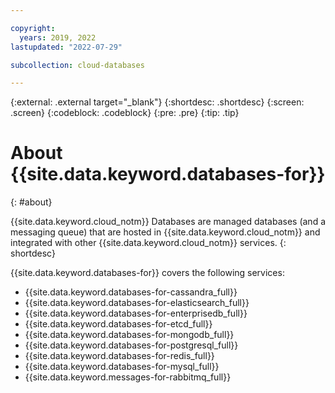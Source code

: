 ```yaml
---

copyright:
  years: 2019, 2022
lastupdated: "2022-07-29"

subcollection: cloud-databases

---
```


{:external: .external target="_blank"}
{:shortdesc: .shortdesc}
{:screen: .screen}
{:codeblock: .codeblock}
{:pre: .pre}
{:tip: .tip}

# About {{site.data.keyword.databases-for}}
{: #about}

{{site.data.keyword.cloud_notm}} Databases are managed databases (and a messaging queue) that are hosted in {{site.data.keyword.cloud_notm}} and integrated with other {{site.data.keyword.cloud_notm}} services. 
{: shortdesc}

{{site.data.keyword.databases-for}} covers the following services:
- {{site.data.keyword.databases-for-cassandra_full}}
- {{site.data.keyword.databases-for-elasticsearch_full}}
- {{site.data.keyword.databases-for-enterprisedb_full}}
- {{site.data.keyword.databases-for-etcd_full}}
- {{site.data.keyword.databases-for-mongodb_full}}
- {{site.data.keyword.databases-for-postgresql_full}}
- {{site.data.keyword.databases-for-redis_full}}
- {{site.data.keyword.databases-for-mysql_full}}
- {{site.data.keyword.messages-for-rabbitmq_full}}
